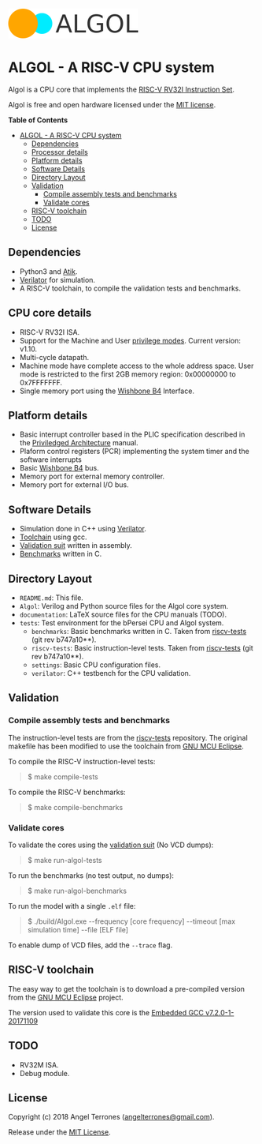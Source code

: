 ![logo](documentation/img/logo.png)

ALGOL - A RISC-V CPU system
===========================

Algol is a CPU core that implements the [RISC-V RV32I Instruction Set](http://riscv.org/).

Algol is free and open hardware licensed under the [MIT license](https://en.wikipedia.org/wiki/MIT_License).

<!-- markdown-toc start - Don't edit this section. Run M-x markdown-toc-refresh-toc -->
**Table of Contents**

- [ALGOL - A RISC-V CPU system](#algol---a-risc-v-cpu-system)
    - [Dependencies](#dependencies)
    - [Processor details](#processor-details)
    - [Platform details](#platform-details)
    - [Software Details](#software-details)
    - [Directory Layout](#directory-layout)
    - [Validation](#validation)
        - [Compile assembly tests and benchmarks](#compile-assembly-tests-and-benchmarks)
        - [Validate cores](#validate-cores)
    - [RISC-V toolchain](#risc-v-toolchain)
    - [TODO](#todo)
    - [License](#license)

<!-- markdown-toc end -->

Dependencies
------------
- Python3 and [Atik](https://github.com/AngelTerrones/Atik).
- [Verilator](https://www.veripool.org/wiki/verilator) for simulation.
- A RISC-V toolchain, to compile the validation tests and benchmarks.

CPU core details
-----------------
- RISC-V RV32I ISA.
- Support for the Machine and User [privilege modes](https://riscv.org/specifications/privileged-isa/). Current version: v1.10.
- Multi-cycle datapath.
- Machine mode have complete access to the whole address space. User mode is restricted to the first 2GB memory region: 0x00000000 to 0x7FFFFFFF.
- Single memory port using the [Wishbone B4](https://www.ohwr.org/attachments/179/wbspec_b4.pdf) Interface.

Platform details
----------------
- Basic interrupt controller based in the PLIC specification described in the [Priviledged Architecture](https://riscv.org/specifications/privileged-isa/) manual.
- Plaform control registers (PCR) implementing the system timer and the software interrupts
- Basic [Wishbone B4](https://www.ohwr.org/attachments/179/wbspec_b4.pdf) bus.
- Memory port for external memory controller.
- Memory port for external I/O bus.

Software Details
----------------
- Simulation done in C++ using [Verilator](https://www.veripool.org/wiki/verilator).
- [Toolchain](http://riscv.org/software-tools/) using gcc.
- [Validation suit](http://riscv.org/software-tools/riscv-tests/) written in assembly.
- [Benchmarks](http://riscv.org/software-tools/riscv-tests/) written in C.

Directory Layout
----------------
- `README.md`: This file.
- `Algol`: Verilog and Python source files for the Algol core system.
- `documentation`: LaTeX source files for the CPU manuals (TODO).
- `tests`: Test environment for the bPersei CPU and Algol system.
    - `benchmarks`: Basic benchmarks written in C. Taken from [riscv-tests](http://riscv.org/software-tools/riscv-tests/) (git rev b747a10**).
    - `riscv-tests`: Basic instruction-level tests. Taken from [riscv-tests](http://riscv.org/software-tools/riscv-tests/) (git rev b747a10**).
    - `settings`: Basic CPU configuration files.
    - `verilator`: C++ testbench for the CPU validation.

Validation
----------
### Compile assembly tests and benchmarks
The instruction-level tests are from the [riscv-tests](http://riscv.org/software-tools/riscv-tests/) repository.
The original makefile has been modified to use the toolchain from [GNU MCU Eclipse](https://gnu-mcu-eclipse.github.io/).

To compile the RISC-V instruction-level tests:

> $ make compile-tests

To compile the RISC-V benchmarks:

> $ make compile-benchmarks

### Validate cores
To validate the cores using the [validation suit](http://riscv.org/software-tools/riscv-tests/) (No VCD dumps):

> $ make run-algol-tests

To run the benchmarks (no test output, no dumps):

> $ make run-algol-benchmarks

To run the model with a single `.elf` file:

> $ ./build/Algol.exe --frequency [core frequency] --timeout [max simulation time] --file [ELF file]

To enable dump of VCD files, add the `--trace` flag.

RISC-V toolchain
----------------
The easy way to get the toolchain is to download a pre-compiled version from the
[GNU MCU Eclipse](https://gnu-mcu-eclipse.github.io/) project.

The version used to validate this core is the [Embedded GCC v7.2.0-1-20171109](https://gnu-mcu-eclipse.github.io/blog/2017/11/09/riscv-none-gcc-v7-2-0-1-20171109-released/)

TODO
----
- RV32M ISA.
- Debug module.

License
-------
Copyright (c) 2018 Angel Terrones (<angelterrones@gmail.com>).

Release under the [MIT License](MITlicense.md).
